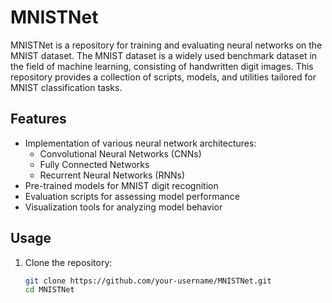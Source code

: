 # MNISTNet

MNISTNet is a repository for training and evaluating neural networks on the MNIST dataset. The MNIST dataset is a widely used benchmark dataset in the field of machine learning, consisting of handwritten digit images. This repository provides a collection of scripts, models, and utilities tailored for MNIST classification tasks.

## Features

- Implementation of various neural network architectures:
  - Convolutional Neural Networks (CNNs)
  - Fully Connected Networks
  - Recurrent Neural Networks (RNNs)
- Pre-trained models for MNIST digit recognition
- Evaluation scripts for assessing model performance
- Visualization tools for analyzing model behavior

## Usage

1. Clone the repository:
   ```bash
   git clone https://github.com/your-username/MNISTNet.git
   cd MNISTNet
